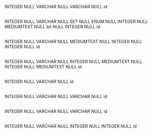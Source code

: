 <?xml version="1.0" encoding="utf-8" ?>
<!-- SQL XML created by WWW SQL Designer, http://code.google.com/p/wwwsqldesigner/ -->
<!-- Active URL: https://socrates.devbootcamp.com/sql -->
<sql>
<datatypes db="mysql">
  <group label="Numeric" color="rgb(238,238,170)">
    <type label="Integer" length="0" sql="INTEGER" re="INT" quote=""/>
    <type label="Decimal" length="1" sql="DECIMAL" re="DEC" quote=""/>
    <type label="Single precision" length="0" sql="FLOAT" quote=""/>
    <type label="Double precision" length="0" sql="DOUBLE" re="DOUBLE" quote=""/>
  </group>

  <group label="Character" color="rgb(255,200,200)">
    <type label="Char" length="1" sql="CHAR" quote="'"/>
    <type label="Varchar" length="1" sql="VARCHAR" quote="'"/>
    <type label="Text" length="0" sql="MEDIUMTEXT" re="TEXT" quote="'"/>
    <type label="Binary" length="1" sql="BINARY" quote="'"/>
    <type label="Varbinary" length="1" sql="VARBINARY" quote="'"/>
    <type label="BLOB" length="0" sql="BLOB" re="BLOB" quote="'"/>
  </group>

  <group label="Date &amp; Time" color="rgb(200,255,200)">
    <type label="Date" length="0" sql="DATE" quote="'"/>
    <type label="Time" length="0" sql="TIME" quote="'"/>
    <type label="Datetime" length="0" sql="DATETIME" quote="'"/>
    <type label="Year" length="0" sql="YEAR" quote=""/>
    <type label="Timestamp" length="0" sql="TIMESTAMP" quote="'"/>
  </group>

  <group label="Miscellaneous" color="rgb(200,200,255)">
    <type label="ENUM" length="1" sql="ENUM" quote=""/>
    <type label="SET" length="1" sql="SET" quote=""/>
    <type label="Bit" length="0" sql="bit" quote=""/>
  </group>
</datatypes><table x="773" y="257" name="users">
<row name="id" null="1" autoincrement="1">
<datatype>INTEGER</datatype>
<default>NULL</default></row>
<row name="username" null="1" autoincrement="0">
<datatype>VARCHAR</datatype>
<default>NULL</default></row>
<row name="password" null="1" autoincrement="0">
<datatype>VARCHAR</datatype>
<default>NULL</default></row>
<key type="PRIMARY" name="">
<part>id</part>
</key>
</table>
<table x="476" y="47" name="restaurants">
<row name="id" null="1" autoincrement="1">
<datatype>INTEGER</datatype>
<default>NULL</default></row>
<row name="name" null="1" autoincrement="0">
<datatype>VARCHAR</datatype>
<default>NULL</default></row>
<row name="location" null="1" autoincrement="0">
<datatype>SET</datatype>
<default>NULL</default></row>
<row name="hours" null="1" autoincrement="0">
<datatype>ENUM</datatype>
<default>NULL</default></row>
<row name="cost" null="1" autoincrement="0">
<datatype>INTEGER</datatype>
<default>NULL</default></row>
<row name="url" null="1" autoincrement="0">
<datatype>MEDIUMTEXT</datatype>
<default>NULL</default></row>
<row name="menu" null="1" autoincrement="0">
<datatype>bit</datatype>
<default>NULL</default></row>
<row name="new field" null="1" autoincrement="0">
<datatype>INTEGER</datatype>
<default>NULL</default></row>
<key type="PRIMARY" name="">
<part>id</part>
</key>
</table>
<table x="743" y="415" name="items">
<row name="id" null="1" autoincrement="1">
<datatype>INTEGER</datatype>
<default>NULL</default></row>
<row name="name" null="1" autoincrement="0">
<datatype>VARCHAR</datatype>
<default>NULL</default></row>
<row name="description" null="1" autoincrement="0">
<datatype>MEDIUMTEXT</datatype>
<default>NULL</default></row>
<row name="restaurant_id" null="1" autoincrement="0">
<datatype>INTEGER</datatype>
<default>NULL</default><relation table="restaurants" row="id" />
</row>
<row name="source_id" null="1" autoincrement="0">
<datatype>INTEGER</datatype>
<default>NULL</default><relation table="sources" row="id" />
</row>
<key type="PRIMARY" name="">
<part>id</part>
</key>
</table>
<table x="469" y="434" name="sources">
<row name="id" null="1" autoincrement="1">
<datatype>INTEGER</datatype>
<default>NULL</default></row>
<row name="name" null="1" autoincrement="0">
<datatype>VARCHAR</datatype>
<default>NULL</default></row>
<row name="location" null="1" autoincrement="0">
<datatype>INTEGER</datatype>
<default>NULL</default></row>
<row name="url" null="1" autoincrement="0">
<datatype>MEDIUMTEXT</datatype>
<default>NULL</default></row>
<row name="rating" null="1" autoincrement="0">
<datatype>INTEGER</datatype>
<default>NULL</default></row>
<row name="description" null="1" autoincrement="0">
<datatype>MEDIUMTEXT</datatype>
<default>NULL</default></row>
<key type="PRIMARY" name="">
<part>id</part>
</key>
</table>
<table x="213" y="303" name="meats">
<row name="id" null="1" autoincrement="1">
<datatype>INTEGER</datatype>
<default>NULL</default></row>
<row name="name" null="1" autoincrement="0">
<datatype>VARCHAR</datatype>
<default>NULL</default></row>
<key type="PRIMARY" name="">
<part>id</part>
</key>
</table>
<table x="219" y="444" name="source_meat">
<row name="id" null="1" autoincrement="1">
<datatype>INTEGER</datatype>
<default>NULL</default></row>
<row name="meat_id" null="1" autoincrement="0">
<datatype>VARCHAR</datatype>
<default>NULL</default><relation table="meats" row="id" />
</row>
<row name="source_id" null="1" autoincrement="0">
<datatype>VARCHAR</datatype>
<default>NULL</default><relation table="sources" row="id" />
</row>
<key type="PRIMARY" name="">
<part>id</part>
</key>
</table>
<table x="249" y="143" name="restaurant_meat">
<row name="id" null="1" autoincrement="1">
<datatype>INTEGER</datatype>
<default>NULL</default></row>
<row name="restaurant_id" null="1" autoincrement="0">
<datatype>VARCHAR</datatype>
<default>NULL</default><relation table="restaurants" row="id" />
</row>
<row name="meat_id" null="1" autoincrement="0">
<datatype>VARCHAR</datatype>
<default>NULL</default><relation table="meats" row="id" />
</row>
<key type="PRIMARY" name="">
<part>id</part>
</key>
</table>
<table x="700" y="56" name="users_restaurants">
<row name="id" null="1" autoincrement="1">
<datatype>INTEGER</datatype>
<default>NULL</default></row>
<row name="user_id" null="1" autoincrement="0">
<datatype>VARCHAR</datatype>
<default>NULL</default><relation table="users" row="id" />
</row>
<row name="restaurant_id" null="1" autoincrement="0">
<datatype>INTEGER</datatype>
<default>NULL</default><relation table="restaurants" row="id" />
</row>
<row name="Comments" null="1" autoincrement="0">
<datatype>INTEGER</datatype>
<default>NULL</default></row>
<key type="PRIMARY" name="">
<part>id</part>
</key>
</table>
</sql>
